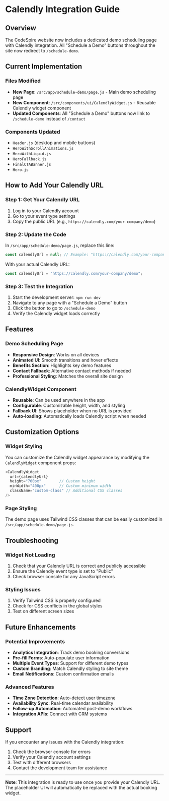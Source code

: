 # Calendly Integration Guide

## Overview
The CodeSpire website now includes a dedicated demo scheduling page with Calendly integration. All "Schedule a Demo" buttons throughout the site now redirect to `/schedule-demo`.

## Current Implementation

### Files Modified
- **New Page**: `/src/app/schedule-demo/page.js` - Main demo scheduling page
- **New Component**: `/src/components/ui/CalendlyWidget.js` - Reusable Calendly widget component
- **Updated Components**: All "Schedule a Demo" buttons now link to `/schedule-demo` instead of `/contact`

### Components Updated
- `Header.js` (desktop and mobile buttons)
- `HeroWithScrollAnimations.js`
- `HeroWithLiquid.js`
- `HeroFallback.js`
- `FinalCTABanner.js`
- `Hero.js`

## How to Add Your Calendly URL

### Step 1: Get Your Calendly URL
1. Log in to your Calendly account
2. Go to your event type settings
3. Copy the public URL (e.g., `https://calendly.com/your-company/demo`)

### Step 2: Update the Code
In `/src/app/schedule-demo/page.js`, replace this line:
```javascript
const calendlyUrl = null; // Example: "https://calendly.com/your-company/demo"
```

With your actual Calendly URL:
```javascript
const calendlyUrl = "https://calendly.com/your-company/demo";
```

### Step 3: Test the Integration
1. Start the development server: `npm run dev`
2. Navigate to any page with a "Schedule a Demo" button
3. Click the button to go to `/schedule-demo`
4. Verify the Calendly widget loads correctly

## Features

### Demo Scheduling Page
- **Responsive Design**: Works on all devices
- **Animated UI**: Smooth transitions and hover effects
- **Benefits Section**: Highlights key demo features
- **Contact Fallback**: Alternative contact methods if needed
- **Professional Styling**: Matches the overall site design

### CalendlyWidget Component
- **Reusable**: Can be used anywhere in the app
- **Configurable**: Customizable height, width, and styling
- **Fallback UI**: Shows placeholder when no URL is provided
- **Auto-loading**: Automatically loads Calendly script when needed

## Customization Options

### Widget Styling
You can customize the Calendly widget appearance by modifying the `CalendlyWidget` component props:

```javascript
<CalendlyWidget 
  url={calendlyUrl}
  height="700px"        // Custom height
  minWidth="400px"      // Custom minimum width
  className="custom-class" // Additional CSS classes
/>
```

### Page Styling
The demo page uses Tailwind CSS classes that can be easily customized in `/src/app/schedule-demo/page.js`.

## Troubleshooting

### Widget Not Loading
1. Check that your Calendly URL is correct and publicly accessible
2. Ensure the Calendly event type is set to "Public"
3. Check browser console for any JavaScript errors

### Styling Issues
1. Verify Tailwind CSS is properly configured
2. Check for CSS conflicts in the global styles
3. Test on different screen sizes

## Future Enhancements

### Potential Improvements
- **Analytics Integration**: Track demo booking conversions
- **Pre-fill Forms**: Auto-populate user information
- **Multiple Event Types**: Support for different demo types
- **Custom Branding**: Match Calendly styling to site theme
- **Email Notifications**: Custom confirmation emails

### Advanced Features
- **Time Zone Detection**: Auto-detect user timezone
- **Availability Sync**: Real-time calendar availability
- **Follow-up Automation**: Automated post-demo workflows
- **Integration APIs**: Connect with CRM systems

## Support

If you encounter any issues with the Calendly integration:
1. Check the browser console for errors
2. Verify your Calendly account settings
3. Test with different browsers
4. Contact the development team for assistance

---

**Note**: This integration is ready to use once you provide your Calendly URL. The placeholder UI will automatically be replaced with the actual booking widget.
